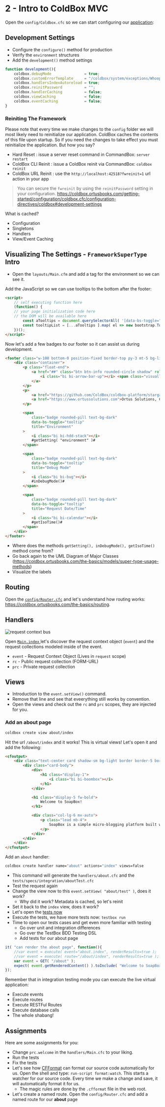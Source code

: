# 2 - Intro to ColdBox MVC

Open the `config/Coldbox.cfc` so we can start configuring our [application](../src/config/Coldbox.cfc):

## Development Settings

* Configure the `configure()` method for production
* Verify the `environment` structures
* Add the `development()` method settings

```js
function development(){
    coldbox.debugMode               = true;
    coldbox.customErrorTemplate     = "/coldbox/system/exceptions/Whoops.cfm";
    coldbox.handlersIndexAutoreload = true;
    coldbox.reinitPassword          = "";
    coldbox.handlerCaching          = false;
    coldbox.viewCaching             = false;
    coldbox.eventCaching            = false;
}
```

### Reiniting The Framework

Please note that every time we make changes to the `config` folder we will most likely need to reinitialize our application. ColdBox caches the contents of this file upon startup. So if you need the changes to take effect you must reinitialize the application.  But how you say?

* Hard Reset : issue a server reset command in CommandBox: `server restart`
* ColdBox CLI Reinit : issue a ColdBox reinit via CommandBox: `coldbox reinit`
* ColdBox URL Reinit : use the `http://localhost:42518?fwreinit=1` url action in your app

> You can secure the `fwreinit` by using the `reinitPassword` setting in your configuration. https://coldbox.ortusbooks.com/getting-started/configuration/coldbox.cfc/configuration-directives/coldbox#development-settings

What is cached?

* Configuration
* Singletons
* Handlers
* View/Event Caching

## Visualizing The Settings - `FrameworkSuperType` Intro

* Open the `layouts/Main.cfm` and add a tag for the environment so we can see it.

Add the JavaScript so we can use tooltips to the bottom after the footer:

```html
<script>
    // self executing function here
    (function() {
    // your page initialization code here
    // the DOM will be available here
        const aTooltips = document.querySelectorAll( '[data-bs-toggle="tooltip"]' );
        const tooltipList = [...aTooltips ].map( el => new bootstrap.Tooltip( el ) );
    })();
</script>
```

Now let's add a few badges to our footer so it can assist us during development.

```html
<footer class="w-100 bottom-0 position-fixed border-top py-3 mt-5 bg-light">
    <div class="container">
        <p class="float-end">
            <a href="##" class="btn btn-info rounded-circle shadow" role="button">
                <i class="bi bi-arrow-bar-up"></i> <span class="visually-hidden">Top</span>
            </a>
        </p>
        <p>
            <a href="https://github.com/ColdBox/coldbox-platform/stargazers">ColdBox Platform</a> is a copyright-trademark software by
            <a href="https://www.ortussolutions.com">Ortus Solutions, Corp</a>
        </p>

        <span
            class="badge rounded-pill text-bg-dark"
            data-bs-toggle="tooltip"
            title="Environment"
        >
            <i class="bi bi-hdd-stack"></i>
            #getSetting( "environment" )#
        </span>

        <span
            class="badge rounded-pill text-bg-dark"
            data-bs-toggle="tooltip"
            title="Debug Mode"
        >
            <i class="bi bi-bug"></i>
            #inDebugMode()#
        </span>

        <span
            class="badge rounded-pill text-bg-dark"
            data-bs-toggle="tooltip"
            title="Request Date/Time"
        >
            <i class="bi bi-calendar"></i>
            #getIsoTime()#
        </span>
    </div>
</footer>
```

* Where does the methods `getSetting(), inDebugMode(), getIsoTime()` method come from?
* Go back again to the UML Diagram of Major Classes (https://coldbox.ortusbooks.com/the-basics/models/super-type-usage-methods)
* Visualize the labels

## Routing

Open the [`config/Router.cfc`](../src/config/Router.cfc) and let's understand how routing works: https://coldbox.ortusbooks.com/the-basics/routing.

## Handlers

![request context bus](https://2327111203-files.gitbook.io/~/files/v0/b/gitbook-legacy-files/o/assets%2F-LA-UVvJIdbk5Kfk3bDs%2F-LDfsMlLZNOBetOxbOpo%2F-LDfsVNFLpJa0J0ipVoy%2FRequestCollectionDataBus.jpg?generation=1527597114288895&alt=media "Request Context Bus")

Open [`Main.index` ](../src/handlers/Main.cfc) let's discover the request context object (`event`) and the request collections modeled inside of the event.

* `event`   - Request Context Object (Lives in `request` scope)
* `rc`      - Public request collection (FORM-URL)
* `prc`     - Private request collection

## Views

* Introduction to the `event.setView()` command.
* Remove that line and see that eveerything still works by convention.
* Open the views and check out the `rc` and `prc` scopes, they are injected for you.

### Add an about page

```bash
coldbox create view about/index
```

Hit the url `/about/index` and it works!  This is virtual views!  Let's open it and add the following:

```html
<cfoutput>
	<div class="text-center card shadow-sm bg-light border border-5 border-white">
		<div class="card-body">
			<div>
				<h1 class="display-1">
					<i class="bi bi-boombox"></i>
				</h1>
			</div>

			<h1 class="display-5 fw-bold">
				Welcome to SoapBox!
			</h1>

			<div class="col-lg-6 mx-auto">
				<p class="lead mb-4">
					SoapBox is a simple micro-blogging platform built with ColdBox!
				</p>
			</div>
		</div>
	</div>
</cfoutput>
```

Add an `about` handler:

```bash
coldbox create handler name="about" actions="index" views=false
```

* This command will generate the `handlers/about.cfc` and the `tests/specs/integration/aboutTest.cfc`
* Test the request again
* Change the view now to this `event.setView( "about/test" )`, does it work?
  * Why did it work? Metadata is cached, so let's reinit
* Set it back to the `index` view, does it work?
* Let's open the [tests now](../src/tests/specs/integration/aboutTest.cfc)
* Execute the tests, we have more tests now: `testbox run`
* Time to open our tests cases and get even more familiar with testing
    * Go over unit and integration differences
    * Go over the TestBox BDD Testing DSL
    * Add tests for our about page


```js
it( "can render the about page", function(){
    //var event = execute( event="about.index", renderResults=true );
    //var event = execute( route="/about/index", renderResults=true );
    var event = GET( "/about" );
    expect(	event.getRenderedContent() ).toInclude( "Welcome to SoapBox!" );
});
```

Remember that in integration testing mode you can execute the live virtual application:

* Execute events
* Execute routes
* Execute RESTFul Routes
* Execute database calls
* The whole shabang!

## Assignments

Here are some assignments for you:

* Change `prc.welcome` in the `handlers/Main.cfc` to your liking.
* Run the tests
* Fix the tests
* Let's see how [CFFormat](https://www.forgebox.io/view/commandbox-cfformat) can format our source code automatically for us.  Open the shell and type: `run-script format:watch`.  This starts a watcher for our source code.  Every time we make a change and save, it will automatically format it for us.
  * The magic rules are done by the `.cfformat` file in the web root.
* Let's create a named route. Open the `config/Router.cfc` and add a named route for our **about** page
